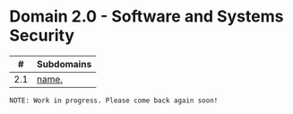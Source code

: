 # Domain 2.0 - Software and Systems Security

| # | Subdomains   | 
|---|---|
|2.1 | [name.](https://github.com/erich-tech/CySA_Plus/tree/main/Domain_2#readme) |


```
NOTE: Work in progress. Please come back again soon! 
```
